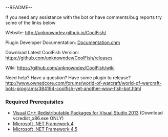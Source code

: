 ﻿--README--

If you need any assistance with the bot or have comments/bug reports try some of the links below

Website: http://unknowndev.github.io/CoolFish/

Plugin Developer Documentation: <a href="https://github.com/unknowndev/CoolFish/raw/master/CoolFish/Documentation/Documentation/Documentation.chm">Documentation.chm</a>

Download Latest CoolFish Version: https://github.com/unknowndev/CoolFish/releases

Wiki: https://github.com/unknowndev/CoolFish/wiki

Need help? Have a question? Have some plugin to release? http://www.ownedcore.com/forums/world-of-warcraft/world-of-warcraft-bots-programs/384194-coolfish-yet-another-wow-fish-bot.html

<h3>Required Prerequisites</h3>
<ul>
    <li><a href="http://www.microsoft.com/en-us/download/details.aspx?id=40784">Visual C++ Redistributable Packages for Visual Studio 2013</a> (Download vcredist_x86.exe ONLY)</li>
    <li><a href="http://www.microsoft.com/downloads/en/details.aspx?FamilyID=9cfb2d51-5ff4-4491-b0e5-b386f32c0992&displaylang=en">Microsoft .NET Framework 4</a></li>
    <li><a href="http://www.microsoft.com/en-us/download/details.aspx?id=30653">Microsoft .NET Framework 4.5</a></li>
</ul>
